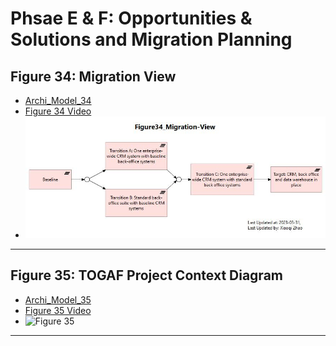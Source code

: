 #  Phsae E & F: Opportunities & Solutions and Migration Planning

## Figure 34: Migration View

- [Archi_Model_34](./Phase_E_F_Oppotunities_Solution_and_Migration_Planning/34-Migration-View.archimate)
- [Figure 34 Video]()
- ![Figure 34](./Phase_E_F_Oppotunities_Solution_and_Migration_Planning/Figure34_Migration-View.jpg)

---

## Figure 35: TOGAF Project Context Diagram

- [Archi_Model_35]()
- [Figure 35 Video]()
- ![Figure 35]()

---